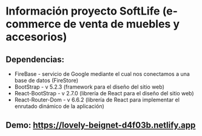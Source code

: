 # Información proyecto SoftLife (e-commerce de venta de muebles y accesorios)
## Dependencias:
- FireBase - servicio de Google mediante el cual nos conectamos a una base de datos (FireStore)
- BootStrap - v 5.2.3 (framework para el diseño del sitio web)
- React-BootStrap - v 2.7.0 (librería de React para el diseño del sitio web)
- React-Router-Dom - v 6.6.2 (librería de React para implementar el enrutado dinámico de la aplicación)

## Demo: https://lovely-beignet-d4f03b.netlify.app
